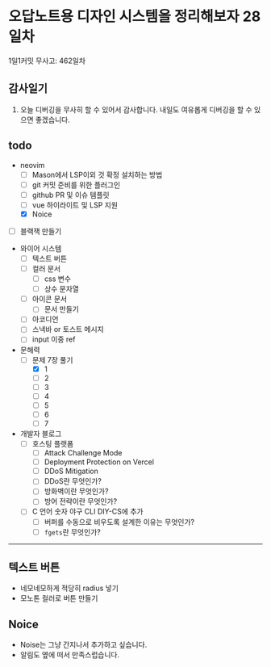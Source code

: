 # 오답노트용 디자인 시스템을 정리해보자 28일차

1일1커밋 무사고: 462일차

## 감사일기

1. 오늘 디버깅을 무사히 할 수 있어서 감사합니다. 내일도 여유롭게 디버깅을 할 수 있으면 좋겠습니다.

## todo

- neovim
  - [ ] Mason에서 LSP이외 것 확정 설치하는 방법
  - [ ] git 커밋 준비를 위한 플러그인
  - [ ] github PR 및 이슈 템플릿
  - [ ] vue 하이라이트 및 LSP 지원
  - [x] Noice
- [ ] 블랙잭 만들기
- 와이어 시스템
  - [ ] 텍스트 버튼
  - [ ] 컬러 문서
    - [ ] css 변수
    - [ ] 상수 문자열
  - [ ] 아이콘 문서
    - [ ] 문서 만들기
  - [ ] 아코디언
  - [ ] 스낵바 or 토스트 메시지
  - [ ] input 이중 ref
- 문해력
  - [ ] 문제 7장 풀기
    - [x] 1
    - [ ] 2
    - [ ] 3
    - [ ] 4
    - [ ] 5
    - [ ] 6
    - [ ] 7
- 개발자 블로그
  - [ ] 호스팅 플랫폼
    - [ ] Attack Challenge Mode
    - [ ] Deployment Protection on Vercel
    - [ ] DDoS Mitigation
    - [ ] DDoS란 무엇인가?
    - [ ] 방화벽이란 무엇인가?
    - [ ] 방어 전략이란 무엇인가?
  - [ ] C 언어 숫자 야구 CLI DIY-CS에 추가
    - [ ] 버퍼를 수동으로 비우도록 설계한 이유는 무엇인가?
    - [ ] `fgets`란 무엇인가?

---

## 텍스트 버튼

- 네모네모하게 적당히 radius 넣기
- 모노톤 컬러로 버튼 만들기

## Noice

- Noise는 그냥 간지나서 추가하고 싶습니다.
- 알림도 옆에 떠서 만족스럽습니다.
